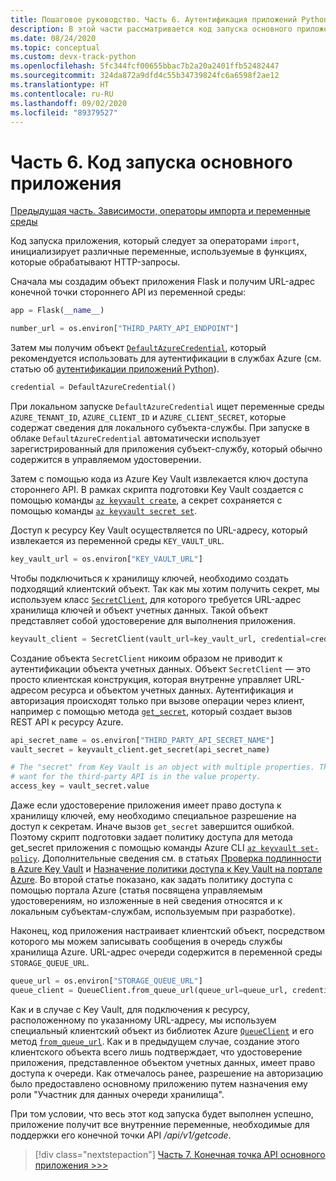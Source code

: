 ```yaml
---
title: Пошаговое руководство. Часть 6. Аутентификация приложений Python в службах Azure
description: В этой части рассматривается код запуска основного приложения, который позволяет настроить объект DefaultAzureCredential и клиентские объекты, необходимые конечной точке API.
ms.date: 08/24/2020
ms.topic: conceptual
ms.custom: devx-track-python
ms.openlocfilehash: 5fc344fcf00655bbac7b2a20a2401ffb52482447
ms.sourcegitcommit: 324da872a9dfd4c55b34739824fc6a6598f2ae12
ms.translationtype: HT
ms.contentlocale: ru-RU
ms.lasthandoff: 09/02/2020
ms.locfileid: "89379527"
---
```

# <a name="part-6-main-app-startup-code"></a>Часть 6. Код запуска основного приложения

[Предыдущая часть. Зависимости, операторы импорта и переменные среды](walkthrough-tutorial-authentication-05.md)

Код запуска приложения, который следует за операторами `import`, инициализирует различные переменные, используемые в функциях, которые обрабатывают HTTP-запросы.

Сначала мы создадим объект приложения Flask и получим URL-адрес конечной точки стороннего API из переменной среды:

```python
app = Flask(__name__)

number_url = os.environ["THIRD_PARTY_API_ENDPOINT"]
```

Затем мы получим объект [`DefaultAzureCredential`](/api/azure-identity/azure.identity.defaultazurecredential?view=azure-python), который рекомендуется использовать для аутентификации в службах Azure (см. статью об [аутентификации приложений Python](azure-sdk-authenticate.md#authenticate-with-defaultazurecredential)).

```python
credential = DefaultAzureCredential()
```

При локальном запуске `DefaultAzureCredential` ищет переменные среды `AZURE_TENANT_ID`, `AZURE_CLIENT_ID` и `AZURE_CLIENT_SECRET`, которые содержат сведения для локального субъекта-службы. При запуске в облаке `DefaultAzureCredential` автоматически использует зарегистрированный для приложения субъект-службу, который обычно содержится в управляемом удостоверении.

Затем с помощью кода из Azure Key Vault извлекается ключ доступа стороннего API. В рамках скрипта подготовки Key Vault создается с помощью команды [`az keyvault create`](/cli/azure/keyvault?view=azure-cli-latest#az-keyvault-create), а секрет сохраняется с помощью команды [`az keyvault secret set`](/cli/azure/keyvault/secret?view=azure-cli-latest#az-keyvault-secret-set).

Доступ к ресурсу Key Vault осуществляется по URL-адресу, который извлекается из переменной среды `KEY_VAULT_URL`.

```python
key_vault_url = os.environ["KEY_VAULT_URL"]
```

Чтобы подключиться к хранилищу ключей, необходимо создать подходящий клиентский объект. Так как мы хотим получить секрет, мы используем класс [`SecretClient`](/python/api/azure-keyvault-secrets/azure.keyvault.secrets.secretclient?view=azure-python), для которого требуется URL-адрес хранилища ключей и объект учетных данных. Такой объект представляет собой удостоверение для выполнения приложения.

```python
keyvault_client = SecretClient(vault_url=key_vault_url, credential=credential)
```

Создание объекта `SecretClient` никоим образом не приводит к аутентификации объекта учетных данных. Объект `SecretClient` — это просто клиентская конструкция, которая внутренне управляет URL-адресом ресурса и объектом учетных данных. Аутентификация и авторизация происходят только при вызове операции через клиент, например с помощью метода [`get_secret`](/python/api/azure-keyvault-secrets/azure.keyvault.secrets.secretclient?view=azure-python#get-secret-name--version-none----kwargs-), который создает вызов REST API к ресурсу Azure.

```python
api_secret_name = os.environ["THIRD_PARTY_API_SECRET_NAME"]
vault_secret = keyvault_client.get_secret(api_secret_name)

# The "secret" from Key Vault is an object with multiple properties. The key we
# want for the third-party API is in the value property. 
access_key = vault_secret.value
```

Даже если удостоверение приложения имеет право доступа к хранилищу ключей, ему необходимо специальное разрешение на доступ к секретам.  Иначе вызов `get_secret` завершится ошибкой. Поэтому скрипт подготовки задает политику доступа для метода get_secret приложения с помощью команды Azure CLI [`az keyvault set-policy`](/cli/azure/keyvault?view=azure-cli-latest#az-keyvault-set-policy). Дополнительные сведения см. в статьях [Проверка подлинности в Azure Key Vault](/azure/key-vault/general/authentication) и [Назначение политики доступа к Key Vault на портале Azure](/azure/key-vault/general/managed-identity#grant-your-app-access-to-key-vault). Во второй статье показано, как задать политику доступа с помощью портала Azure (статья посвящена управляемым удостоверениям, но изложенные в ней сведения относятся и к локальным субъектам-службам, используемым при разработке).

Наконец, код приложения настраивает клиентский объект, посредством которого мы можем записывать сообщения в очередь службы хранилища Azure. URL-адрес очереди содержится в переменной среды `STORAGE_QUEUE_URL`.

```python
queue_url = os.environ["STORAGE_QUEUE_URL"]
queue_client = QueueClient.from_queue_url(queue_url=queue_url, credential=credential)
```

Как и в случае с Key Vault, для подключения к ресурсу, расположенному по указанному URL-адресу, мы используем специальный клиентский объект из библиотек Azure [`QueueClient`](/python/api/azure-storage-queue/azure.storage.queue.queueclient?view=azure-python) и его метод [`from_queue_url`](/python/api/azure-storage-queue/azure.storage.queue.queueclient?view=azure-python#from-queue-url-queue-url--credential-none----kwargs-). Как и в предыдущем случае, создание этого клиентского объекта всего лишь подтверждает, что удостоверение приложения, представленное объектом учетных данных, имеет право доступа к очереди. Как отмечалось ранее, разрешение на авторизацию было предоставлено основному приложению путем назначения ему роли "Участник для данных очереди хранилища".

При том условии, что весь этот код запуска будет выполнен успешно, приложение получит все внутренние переменные, необходимые для поддержки его конечной точки API */api/v1/getcode*.

> [!div class="nextstepaction"]
> [Часть 7. Конечная точка API основного приложения >>>](walkthrough-tutorial-authentication-07.md)
